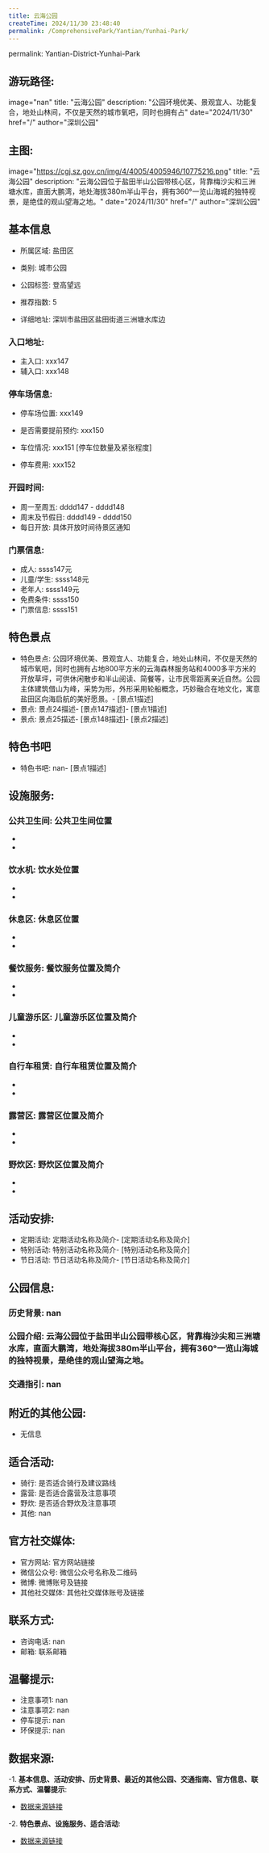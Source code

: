 ```yaml
---
title: 云海公园
createTime: 2024/11/30 23:48:40
permalink: /ComprehensivePark/Yantian/Yunhai-Park/
---
```

permalink: Yantian-District-Yunhai-Park
## 游玩路径:
image="nan"
title: "云海公园"
description: "公园环境优美、景观宜人、功能复合，地处山林间，不仅是天然的城市氧吧，同时也拥有占"
date="2024/11/30"
href="/"
author="深圳公园"
## 主图:
image="https://cgj.sz.gov.cn/img/4/4005/4005946/10775216.png"
title: "云海公园"
description: "云海公园位于盐田半山公园带核心区，背靠梅沙尖和三洲塘水库，直面大鹏湾，地处海拔380m半山平台，拥有360°一览山海城的独特视景，是绝佳的观山望海之地。"
date="2024/11/30"
href="/"
author="深圳公园"
## 基本信息

- 所属区域: 盐田区

- 类别: 城市公园

- 公园标签: 登高望远

- 推荐指数: 5

- 详细地址: 深圳市盐田区盐田街道三洲塘水库边

### 入口地址:
- 主入口: xxx147
- 辅入口: xxx148
### 停车场信息:
- 停车场位置: xxx149

- 是否需要提前预约: xxx150

- 车位情况: xxx151 [停车位数量及紧张程度]

- 停车费用: xxx152

### 开园时间:
- 周一至周五: dddd147 - dddd148
- 周末及节假日: dddd149 - dddd150
- 每日开放: 具体开放时间待景区通知

### 门票信息:
- 成人: ssss147元
- 儿童/学生: ssss148元
- 老年人: ssss149元
- 免费条件: ssss150
- 门票信息: ssss151
## 特色景点
- 特色景点: 公园环境优美、景观宜人、功能复合，地处山林间，不仅是天然的城市氧吧，同时也拥有占地800平方米的云海森林服务站和4000多平方米的开放草坪，可供休闲散步和半山阅读、简餐等，让市民零距离亲近自然。公园主体建筑借山为峰，采势为形，外形采用轮船概念，巧妙融合在地文化，寓意盐田区向海启航的美好愿景。- [景点1描述]
- 景点: 景点24描述- [景点147描述]- [景点1描述]
- 景点: 景点25描述- [景点148描述]- [景点2描述]
## 特色书吧
- 特色书吧: nan- [景点1描述]
## 设施服务:
### 公共卫生间: 公共卫生间位置
- 
- 
### 饮水机: 饮水处位置
- 
- 
### 休息区: 休息区位置
- 
- 
### 餐饮服务: 餐饮服务位置及简介
- 
- 
### 儿童游乐区: 儿童游乐区位置及简介
- 
- 
### 自行车租赁: 自行车租赁位置及简介
- 
- 
### 露营区: 露营区位置及简介
- 
- 
### 野炊区: 野炊区位置及简介

- 
- 
## 活动安排:
- 定期活动: 定期活动名称及简介- [定期活动名称及简介]
- 特别活动: 特别活动名称及简介- [特别活动名称及简介]
- 节日活动: 节日活动名称及简介- [节日活动名称及简介]
## 公园信息:
### 历史背景: nan
### 公园介绍: 云海公园位于盐田半山公园带核心区，背靠梅沙尖和三洲塘水库，直面大鹏湾，地处海拔380m半山平台，拥有360°一览山海城的独特视景，是绝佳的观山望海之地。
### 交通指引: nan

## 附近的其他公园:
- 无信息

## 适合活动:
- 骑行: 是否适合骑行及建议路线
- 露营: 是否适合露营及注意事项
- 野炊: 是否适合野炊及注意事项
- 其他: nan

## 官方社交媒体:
- 官方网站: 官方网站链接
- 微信公众号: 微信公众号名称及二维码
- 微博: 微博账号及链接
- 其他社交媒体: 其他社交媒体账号及链接

## 联系方式:
- 咨询电话: nan
- 邮箱: 联系邮箱

## 温馨提示:
- 注意事项1: nan
- 注意事项2: nan
- 停车提示: nan
- 环保提示: nan

## 数据来源:
-1. **基本信息、活动安排、历史背景、最近的其他公园、交通指南、官方信息、联系方式、温馨提示**:
- [数据来源链接](https://cgj.sz.gov.cn/xsmh/gysz/csgy/content/post_10775216.html)

-2. **特色景点、设施服务、适合活动**:
- [数据来源链接](https://cgj.sz.gov.cn/xsmh/gysz/csgy/content/post_10775216.html)

